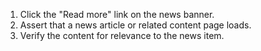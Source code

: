 1. Click the "Read more" link on the news banner.
2. Assert that a news article or related content page loads.
3. Verify the content for relevance to the news item.